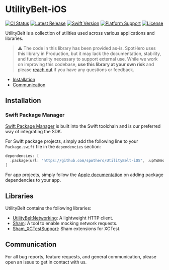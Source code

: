 # UtilityBelt-iOS

[![CI Status](https://github.com/spothero/UtilityBelt-iOS/workflows/CI/badge.svg)](https://github.com/spothero/UtilityBelt-iOS/actions?query=workflow%3A%22CI%22)
[![Latest Release](https://img.shields.io/github/v/tag/spothero/UtilityBelt-iOS?color=blue&label=latest)](https://github.com/spothero/UtilityBelt-iOS/releases)
[![Swift Version](https://img.shields.io/static/v1?label=swift&message=5.2&color=red&logo=swift&logoColor=white)](https://developer.apple.com/swift)
[![Platform Support](https://img.shields.io/static/v1?label=platform&message=iOS%20|%20macOS%20|%20watchOS%20|%20tvOS&color=darkgray)](https://github.com/spothero/UtilityBelt-iOS/blob/main/Package.swift)
[![License](https://img.shields.io/github/license/spothero/UtilityBelt-iOS)](https://github.com/spothero/UtilityBelt-iOS/blob/main/LICENSE)

UtilityBelt is a collection of utilities used across various applications and libraries.

>:warning: The code in this library has been provided as-is. SpotHero uses this library in Production, but it may lack the documentation, stability, and functionality necessary to support external use. While we work on improving this codebase, **use this library at your own risk** and please [reach out](#communication) if you have any questions or feedback.

- [Installation](#installation)
- [Communication](#communication)

## Installation

### Swift Package Manager

[Swift Package Manager](https://swift.org/package-manager/) is built into the Swift toolchain and is our preferred way of integrating the SDK.

For Swift package projects, simply add the following line to your `Package.swift` file in the `dependencies` section:

```swift
dependencies: [
  .package(url: "https://github.com/spothero/UtilityBelt-iOS", .upToNextMajor(from: "<version>")),
]
```

For app projects, simply follow the [Apple documentation](https://developer.apple.com/documentation/xcode/adding_package_dependencies_to_your_app) on adding package dependencies to your app.

## Libraries
UtilityBelt contains the following libraries:

- [UtilityBeltNetworking](./Sources/UtilityBeltNetworking): A lightweight HTTP client.
- [Sham](./Sources/Sham): A tool to enable mocking network requests.
- [Sham_XCTestSupport](./Sources/Sham_XCTestSupport): Sham extensions for XCTest.

## Communication

For all bug reports, feature requests, and general communication, please open an issue to get in contact with us.
